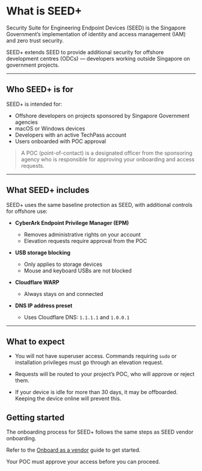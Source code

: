 # What is SEED+

Security Suite for Engineering Endpoint Devices (SEED) is the Singapore Government’s implementation of identity and access management (IAM) and zero trust security.

SEED+ extends SEED to provide additional security for offshore development centres (ODCs) — developers working outside Singapore on government projects.

---

## Who SEED+ is for

SEED+ is intended for:

- Offshore developers on projects sponsored by Singapore Government agencies
- macOS or Windows devices
- Developers with an active TechPass account
- Users onboarded with POC approval

> A POC (point-of-contact) is a designated officer from the sponsoring agency who is responsible for approving your onboarding and access requests.

---

## What SEED+ includes

SEED+ uses the same baseline protection as SEED, with additional controls for offshore use:

- **CyberArk Endpoint Privilege Manager (EPM)**  
  - Removes administrative rights on your account  
  - Elevation requests require approval from the POC  

- **USB storage blocking**  
  - Only applies to storage devices  
  - Mouse and keyboard USBs are not blocked  

- **Cloudflare WARP**  
  - Always stays on and connected  

- **DNS IP address preset**  
  - Uses Cloudflare DNS: `1.1.1.1` and `1.0.0.1`

---

## What to expect

- You will not have superuser access. Commands requiring `sudo` or installation privileges must go through an elevation request.

- Requests will be routed to your project’s POC, who will approve or reject them.

- If your device is idle for more than 30 days, it may be offboarded. Keeping the device online will prevent this.


## Getting started

The onboarding process for SEED+ follows the same steps as SEED vendor onboarding.

Refer to the [Onboard as a vendor](/onboard-device/vendor) guide to get started.

Your POC must approve your access before you can proceed.
